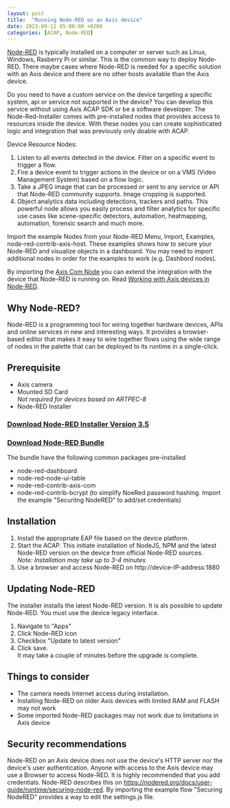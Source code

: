 ```yaml
---
layout: post
title:  "Running Node-RED on an Axis device"
date: 2023-09-12 05:00:00 +0200
categories: [ACAP, Node-RED]
---
```

[Node-RED](https://nodered.org) is typically installed on a computer or server such as Linux, Windows, 
Rasberry Pi or similar.  This is the common way to deploy Node-RED.  There maybe cases where Node-RED is needed for a 
specific solution with an Axis device and there are no other hosts available than the Axis device.  

Do you need to have a custom service on the device targeting a specific system, api or service not supported in the device?  You can develop this service without using Axis ACAP SDK or be a software developer.  The Node-Red-Installer comes with pre-installed nodes that provides access to resources inside the device.  With these nodes you can create sophisticated logic and integration that was previously only doable with ACAP.  

Device Resource Nodes:
1. Listen to all events detected in the device.  Filter on a specific event to trigger a flow.
2. Fire a device event to trigger actions in the device or on a VMS (Video Management System) based on a flow logic.
3. Take a JPEG image that can be processed or sent to any service or API that Node-RED community supports.  Image cropping is supported.
4. Object analytics data including detections, trackers and paths.  This powerful node allows you easily process and filter  analytics for specific use cases like scene-specific detectors, automation, heatmapping, automation, forensic search and much more.

Import the example Nodes from your Node-RED Menu, Import, Examples, node-red-contrib-axis-host.  These examples shows how to secure your Node-RED and visualize objects in a dashboard.  You may need to import additional nodes in order for the examples to work (e.g. Dashbord nodes).  

By importing the [Axis Com Node](https://flows.nodered.org/node/node-red-contrib-axis-com) you can extend the integration with the device that Node-RED is running on.  Read [Working with Axis devices in Node-RED](https://pandosme.github.io/node-red/2020/01/02/AxisNode.html).

## Why Node-RED?

Node-RED is a programming tool for wiring together hardware devices, APIs and online services in new and interesting
ways. It provides a browser-based editor that makes it easy to wire together flows using the wide range of nodes in the
palette that can be deployed to its runtime in a single-click. 

## Prerequisite
- Axis camera
- Mounted SD Card  
_Not required for devices based on ARTPEC-8_
- Node-RED Installer

### [Download Node-RED Installer Version 3.5](https://acap.juhlin.me/package/Nodered)

### [Download Node-RED Bundle](https://acap.juhlin.me/package/Bundle)
The bundle have the following common packages pre-installed
- node-red-dashboard
- node-red-node-ui-table
- node-red-contrib-axis-com
- node-red-contrib-bcrypt (to simplify NoeRed password hashing.  Import the example "Securitng NodeRED" to add/set credentials)

## Installation

1. Install the appropriate EAP file based on the device platform.  
2. Start the ACAP.  This initiate installation of NodeJS, NPM and the latest Node-RED version on the device from official Node-RED sources.  
_Note: Installation may take up to 3-4 minutes_
3. Use a browser and access Node-RED on http://device-IP-address:1880

## Updating Node-RED
The installer installs the latest Node-RED version.  It is als possible to update Node-RED.   You must use the device legacy interface.
1. Navigate to "Apps"
2. Click Node-RED icon
3. Checkbox "Update to latest version"
4. Click save.  
It may take a couple of minutes before the upgrade is complete.

## Things to consider
* The camera needs Internet access during installation.
* Installing Node-RED on older Axis devices with limited RAM and FLASH may not work
* Some imported Node-RED packages may not work due to limitations in Axis device

## Security recommendations
Node-RED on an Axis device does not use the device's HTTP server nor the device's user authentication.   Anyone with access 
to the Axis device may use a Browser to access Node-RED.  It is highly recommended that you add credentials.  Node-RED describes this on https://nodered.org/docs/user-guide/runtime/securing-node-red.  By importing the example flow "Securing NodeRED" provides a way to edit the settings.js file.

